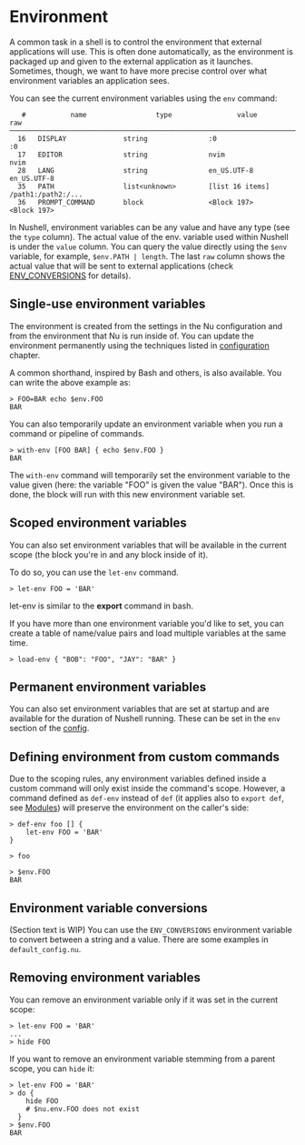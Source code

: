 # Environment

A common task in a shell is to control the environment that external applications will use. This is often done automatically, as the environment is packaged up and given to the external application as it launches. Sometimes, though, we want to have more precise control over what environment variables an application sees.

You can see the current environment variables using the `env` command:
```
   #           name                 type                value                 raw
──────────────────────────────────────────────────────────────────────────────────────────
  16   DISPLAY              string               :0                   :0
  17   EDITOR               string               nvim                 nvim
  28   LANG                 string               en_US.UTF-8          en_US.UTF-8
  35   PATH                 list<unknown>        [list 16 items]      /path1:/path2:/...
  36   PROMPT_COMMAND       block                <Block 197>          <Block 197>
```

In Nushell, environment variables can be any value and have any type (see the `type` column).
The actual value of the env. variable used within Nushell is under the `value` column.
You can query the value directly using the `$env` variable, for example, `$env.PATH | length`.
The last `raw` column shows the actual value that will be sent to external applications (check [ENV_CONVERSIONS](#environment-variable-conversions) for details).

## Single-use environment variables

The environment is created from the settings in the Nu configuration and from the environment that Nu is run inside of.  You can update the environment permanently using the techniques listed in [configuration](configuration.md) chapter.

A common shorthand, inspired by Bash and others, is also available. You can write the above example as:

```
> FOO=BAR echo $env.FOO
BAR
```

You can also temporarily update an environment variable when you run a command or pipeline of commands.

```
> with-env [FOO BAR] { echo $env.FOO }
BAR
```

The `with-env` command will temporarily set the environment variable to the value given (here: the variable "FOO" is given the value "BAR").  Once this is done, the block will run with this new environment variable set.


## Scoped environment variables

You can also set environment variables that will be available in the current scope (the block you're in and any block inside of it).

To do so, you can use the `let-env` command.

```
> let-env FOO = 'BAR'
```

let-env is similar to the **export** command in bash.

If you have more than one environment variable you'd like to set, you can create a table of name/value pairs and load multiple variables at the same time.

```
> load-env { "BOB": "FOO", "JAY": "BAR" }
```

## Permanent environment variables

You can also set environment variables that are set at startup and are available for the duration of Nushell running. These can be set in the `env` section of the [config](configuration.md).

## Defining environment from custom commands

Due to the scoping rules, any environment variables defined inside a custom command will only exist inside the command's scope.
However, a command defined as `def-env` instead of `def` (it applies also to `export def`, see [Modules](modules.md)) will preserve the environment on the caller's side:
```
> def-env foo [] {
    let-env FOO = 'BAR'
}

> foo

> $env.FOO
BAR
```

## Environment variable conversions

(Section text is WIP)
You can use the `ENV_CONVERSIONS` environment variable to convert between a string and a value.
There are some examples in `default_config.nu`.

## Removing environment variables

You can remove an environment variable only if it was set in the current scope:

```
> let-env FOO = 'BAR'
...
> hide FOO
```

If you want to remove an environment variable stemming from a parent scope, you can `hide` it:

```
> let-env FOO = 'BAR'
> do {
    hide FOO
    # $nu.env.FOO does not exist
  }
> $env.FOO
BAR
```
